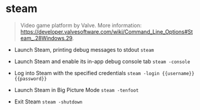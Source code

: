 # steam
> Video game platform by Valve.
> More information: <https://developer.valvesoftware.com/wiki/Command_Line_Options#Steam_.28Windows.29>.

- Launch Steam, printing debug messages to stdout
`steam`

- Launch Steam and enable its in-app debug console tab
`steam -console`

- Log into Steam with the specified credentials
`steam -login {{username}} {{password}}`

- Launch Steam in Big Picture Mode
`steam -tenfoot`

- Exit Steam
`steam -shutdown`
